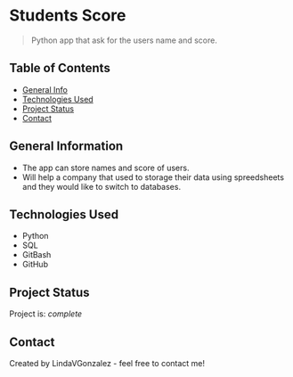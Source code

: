 # Students Score
> Python app that ask for the users name and score.

## Table of Contents
* [General Info](#general-information)
* [Technologies Used](#technologies-used)
* [Project Status](#project-status)
* [Contact](#contact)

## General Information
- The app can store names and score of users.
- Will help a company that used to storage their data using spreedsheets and they would like to switch to databases.


## Technologies Used
- Python
- SQL
- GitBash
- GitHub


## Project Status
Project is:  _complete_ 


## Contact
Created by LindaVGonzalez - feel free to contact me!



